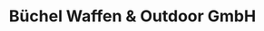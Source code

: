 ---
title: "Büchel Waffen & Outdoor GmbH"
url: /altstaetten-sg/buechel-waffen-und-outdoor-gmbh/
shop: Waffen
---